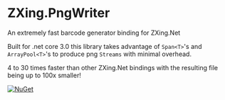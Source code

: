 # ZXing.PngWriter
An extremely fast barcode generator binding for ZXing.Net

Built for .net core 3.0 this library takes advantage of ```Span<T>```'s and ```ArrayPool<T>```'s to produce png ```Streams``` with minimal overhead.

4 to 30 times faster than other ZXing.Net bindings with the resulting file being up to 100x smaller!

[![NuGet](https://img.shields.io/nuget/v/CRC.Fast.Net.Core "Download from NuGet")](https://www.nuget.org/packages/CRC.Fast.Net.Core)
